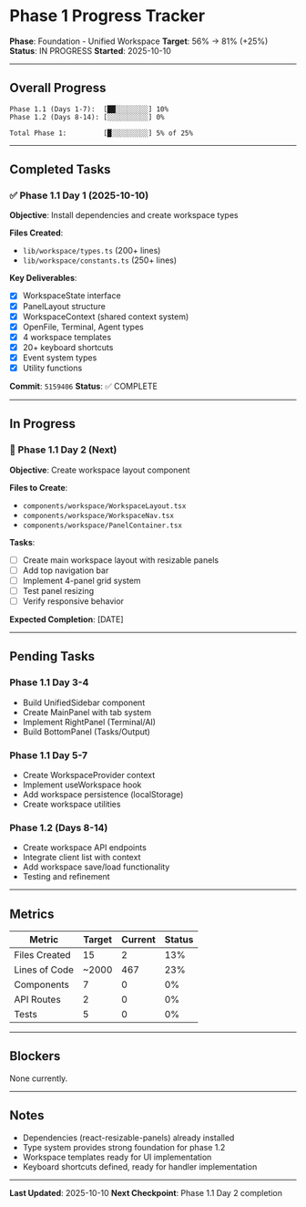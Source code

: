 # Phase 1 Progress Tracker

**Phase**: Foundation - Unified Workspace
**Target**: 56% → 81% (+25%)
**Status**: IN PROGRESS
**Started**: 2025-10-10

---

## Overall Progress

```
Phase 1.1 (Days 1-7):  [██░░░░░░░░] 10%
Phase 1.2 (Days 8-14): [░░░░░░░░░░] 0%

Total Phase 1:         [█░░░░░░░░░] 5% of 25%
```

---

## Completed Tasks

### ✅ Phase 1.1 Day 1 (2025-10-10)

**Objective**: Install dependencies and create workspace types

**Files Created**:
- `lib/workspace/types.ts` (200+ lines)
- `lib/workspace/constants.ts` (250+ lines)

**Key Deliverables**:
- [x] WorkspaceState interface
- [x] PanelLayout structure
- [x] WorkspaceContext (shared context system)
- [x] OpenFile, Terminal, Agent types
- [x] 4 workspace templates
- [x] 20+ keyboard shortcuts
- [x] Event system types
- [x] Utility functions

**Commit**: `5159406`
**Status**: ✅ COMPLETE

---

## In Progress

### 🔄 Phase 1.1 Day 2 (Next)

**Objective**: Create workspace layout component

**Files to Create**:
- `components/workspace/WorkspaceLayout.tsx`
- `components/workspace/WorkspaceNav.tsx`
- `components/workspace/PanelContainer.tsx`

**Tasks**:
- [ ] Create main workspace layout with resizable panels
- [ ] Add top navigation bar
- [ ] Implement 4-panel grid system
- [ ] Test panel resizing
- [ ] Verify responsive behavior

**Expected Completion**: [DATE]

---

## Pending Tasks

### Phase 1.1 Day 3-4
- Build UnifiedSidebar component
- Create MainPanel with tab system
- Implement RightPanel (Terminal/AI)
- Build BottomPanel (Tasks/Output)

### Phase 1.1 Day 5-7
- Create WorkspaceProvider context
- Implement useWorkspace hook
- Add workspace persistence (localStorage)
- Create workspace utilities

### Phase 1.2 (Days 8-14)
- Create workspace API endpoints
- Integrate client list with context
- Add workspace save/load functionality
- Testing and refinement

---

## Metrics

| Metric | Target | Current | Status |
|--------|--------|---------|--------|
| Files Created | 15 | 2 | 13% |
| Lines of Code | ~2000 | 467 | 23% |
| Components | 7 | 0 | 0% |
| API Routes | 2 | 0 | 0% |
| Tests | 5 | 0 | 0% |

---

## Blockers

None currently.

---

## Notes

- Dependencies (react-resizable-panels) already installed
- Type system provides strong foundation for phase 1.2
- Workspace templates ready for UI implementation
- Keyboard shortcuts defined, ready for handler implementation

---

**Last Updated**: 2025-10-10
**Next Checkpoint**: Phase 1.1 Day 2 completion
